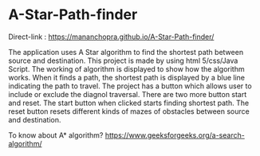 # A-Star-Path-finder
Direct-link : https://mananchopra.github.io/A-Star-Path-finder/

The application uses A Star algorithm to find the shortest path between source and destination. This project is made by using html 5/css/Java Script. The working of algorithm is 
displayed to show how the algorithm works. When it finds a path, the shortest path is displayed by a blue line indicating the path to travel. The project has a button which allows 
user to include or exclude the diagnol traversal. There are two more button start and reset. The start button when clicked starts finding shortest path. The reset button resets 
different kinds of mazes of obstacles between source and destination.

To know about A* algorithm?
https://www.geeksforgeeks.org/a-search-algorithm/
